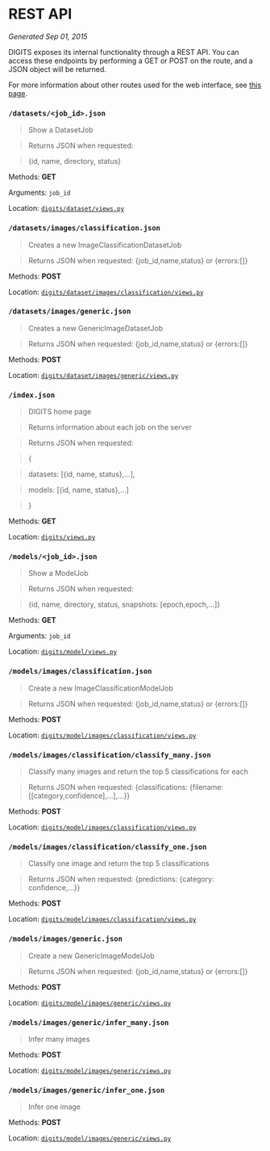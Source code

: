 # REST API

*Generated Sep 01, 2015*

DIGITS exposes its internal functionality through a REST API. You can access these endpoints by performing a GET or POST on the route, and a JSON object will be returned.

For more information about other routes used for the web interface, see [this page](FlaskRoutes.md).

### `/datasets/<job_id>.json`

> Show a DatasetJob

> 

> Returns JSON when requested:

> {id, name, directory, status}

Methods: **GET**

Arguments: `job_id`

Location: [`digits/dataset/views.py`](../digits/dataset/views.py)

### `/datasets/images/classification.json`

> Creates a new ImageClassificationDatasetJob

> 

> Returns JSON when requested: {job_id,name,status} or {errors:[]}

Methods: **POST**

Location: [`digits/dataset/images/classification/views.py`](../digits/dataset/images/classification/views.py)

### `/datasets/images/generic.json`

> Creates a new GenericImageDatasetJob

> 

> Returns JSON when requested: {job_id,name,status} or {errors:[]}

Methods: **POST**

Location: [`digits/dataset/images/generic/views.py`](../digits/dataset/images/generic/views.py)

### `/index.json`

> DIGITS home page

> Returns information about each job on the server

> 

> Returns JSON when requested:

> {

> datasets: [{id, name, status},...],

> models: [{id, name, status},...]

> }

Methods: **GET**

Location: [`digits/views.py`](../digits/views.py)

### `/models/<job_id>.json`

> Show a ModelJob

> 

> Returns JSON when requested:

> {id, name, directory, status, snapshots: [epoch,epoch,...]}

Methods: **GET**

Arguments: `job_id`

Location: [`digits/model/views.py`](../digits/model/views.py)

### `/models/images/classification.json`

> Create a new ImageClassificationModelJob

> 

> Returns JSON when requested: {job_id,name,status} or {errors:[]}

Methods: **POST**

Location: [`digits/model/images/classification/views.py`](../digits/model/images/classification/views.py)

### `/models/images/classification/classify_many.json`

> Classify many images and return the top 5 classifications for each

> 

> Returns JSON when requested: {classifications: {filename: [[category,confidence],...],...}}

Methods: **POST**

Location: [`digits/model/images/classification/views.py`](../digits/model/images/classification/views.py)

### `/models/images/classification/classify_one.json`

> Classify one image and return the top 5 classifications

> 

> Returns JSON when requested: {predictions: {category: confidence,...}}

Methods: **POST**

Location: [`digits/model/images/classification/views.py`](../digits/model/images/classification/views.py)

### `/models/images/generic.json`

> Create a new GenericImageModelJob

> 

> Returns JSON when requested: {job_id,name,status} or {errors:[]}

Methods: **POST**

Location: [`digits/model/images/generic/views.py`](../digits/model/images/generic/views.py)

### `/models/images/generic/infer_many.json`

> Infer many images

Methods: **POST**

Location: [`digits/model/images/generic/views.py`](../digits/model/images/generic/views.py)

### `/models/images/generic/infer_one.json`

> Infer one image

Methods: **POST**

Location: [`digits/model/images/generic/views.py`](../digits/model/images/generic/views.py)

